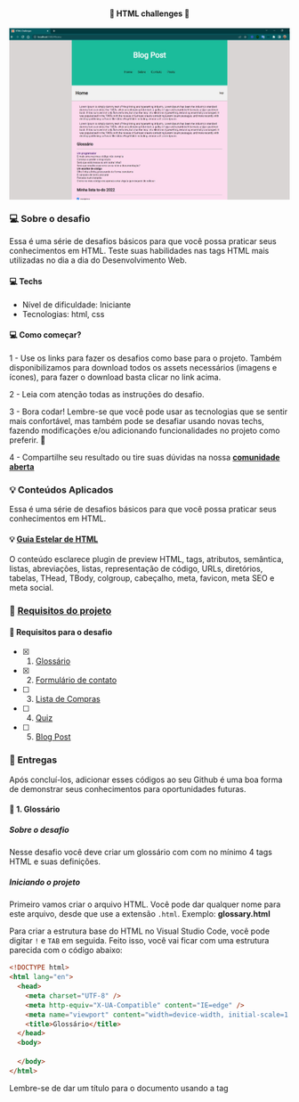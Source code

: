 <h4 align="center"> 
	🚧 HTML challenges 🚀
</h4>

<p align="center" style="display: flex; align-items: flex-start; justify-content: center;">
  <img alt="versão 1 do projeto" title="#html-challenge" src="./.github/tela-1.jpg">
</p>  

### 💻 Sobre o desafio

Essa é uma série de desafios básicos para que você possa praticar seus conhecimentos em HTML. Teste suas habilidades nas tags HTML mais utilizadas no dia a dia do Desenvolvimento Web.

#### 💻 Techs

- Nível de dificuldade: Iniciante
- Tecnologias: html, css

#### 💻 Como começar?

1 - Use os links para fazer os desafios como base para o projeto. Também disponibilizamos para download todos os assets necessários (imagens e ícones), para fazer o download basta clicar no link acima.  

2 - Leia com atenção todas as instruções do desafio.

3 - Bora codar! Lembre-se que você pode usar as tecnologias que se sentir mais confortável, mas também pode se desafiar usando novas techs, fazendo modificações e/ou adicionando funcionalidades no projeto como preferir. 🚀

4 - Compartilhe seu resultado ou tire suas dúvidas na nossa [**comunidade aberta**](https://discord.gg/bacwY2gDCF)

### 💡 Conteúdos Aplicados

Essa é uma série de desafios básicos para que você possa praticar seus conhecimentos em HTML. 

#### 💡 [Guia Estelar de HTML](https://app.rocketseat.com.br/discover/course/o-guia-estelar-de-html)
O conteúdo esclarece plugin de preview HTML, tags, atributos, semântica, listas, abreviações, listas, representação de código, URLs, diretórios, tabelas, THead, TBody, colgroup, cabeçalho, meta, favicon, meta SEO e meta social.

### 🚀 [Requisitos do projeto](https://efficient-sloth-d85.notion.site/Desafios-HTML-ed0f6368d34d44ffab92686b9dc93229)

#### 🚀 Requisitos para o desafio 

- [x] 1. [Glossário](https://efficient-sloth-d85.notion.site/1-Gloss-rio-03e398f3c3e642b0a17c344aa354601f)
- [x] 2. [Formulário de contato](https://efficient-sloth-d85.notion.site/2-Formul-rio-de-contato-7bb047fc602f48a1859e02882ddd547b)
- [ ] 3. [Lista de Compras](https://efficient-sloth-d85.notion.site/3-Lista-de-compras-91ff11e5af754cb48b51ff56e272a89d)
- [ ] 4. [Quiz](https://efficient-sloth-d85.notion.site/4-Quiz-46ee27c74c00436db6368b3855ee7dbc)
- [ ] 5. [Blog Post](https://efficient-sloth-d85.notion.site/5-Blog-Post-46d74c84a63c4e628739cc8a4fa7898f)

### 📅 Entregas

Após concluí-los, adicionar esses códigos ao seu Github é uma boa forma de demonstrar seus conhecimentos para oportunidades futuras.

#### 📅 1. Glossário

##### Sobre o desafio

Nesse desafio você deve criar um glossário com com no mínimo 4 tags HTML e suas definições.

##### Iniciando o projeto

Primeiro vamos criar o arquivo HTML. Você pode dar qualquer nome para este arquivo, desde que use a extensão `.html`. Exemplo: **glossary.html** 

Para criar a estrutura base do HTML no Visual Studio Code, você pode digitar `!` e `TAB` em seguida. Feito isso, você vai ficar com uma estrutura parecida com o código abaixo:

````html
<!DOCTYPE html>
<html lang="en">
  <head>
    <meta charset="UTF-8" />
    <meta http-equiv="X-UA-Compatible" content="IE=edge" />
    <meta name="viewport" content="width=device-width, initial-scale=1.0" />
    <title>Glossário</title>
  </head>
  <body>

  </body>
</html>
````

Lembre-se de dar um título para o documento usando a tag <title>: `<title>Glossário</title>`

##### Criando uma lista de descrição

❓ [Adicione um título para a página](https://app.rocketseat.com.br/node/o-guia-estelar-de-html/group/trabalhando-com-elementos/lesson/titulos-e-paragrafos)

❓ Para criar o glossário, você deve usar uma [lista de descrição](https://app.rocketseat.com.br/node/o-guia-estelar-de-html/group/trabalhando-com-elementos/lesson/lista-de-descricao) (`<dl>`)
    
❓ O termo da descrição deve estar em **negrito**. Bônus: o termo da descrição pode ser um link que leva para a documentação sobre o elemento HTML

##### Como deve ficar a página ao final?

Ao finalizar o desafio você vai ter um resultado parecido com o da imagem abaixo. 

![html glossário](./.github/html-glossario.png)

Lembrando que as imagens e textos abaixo são ilustrativos e você pode adicionar seu próprio conteúdo conforme as instruções acima.

#### 📅 2. Formulário de contato

##### Sobre o desafio

Nesse desafio você vai criar um formulário para contato.

Para esse desafio, recomendamos que você assista ao curso [Formulários de Outro Planeta](https://app.rocketseat.com.br/node/formularios-de-outro-planeta), caso ainda não tenha assistido.

##### Iniciando o projeto

Primeiro vamos criar o arquivo HTML. Você pode dar qualquer nome para este arquivo, desde que use a extensão `.html`. Exemplo: **contato.html** 

Para criar a estrutura base do HTML no Visual Studio Code, você pode digitar `!` e `TAB` em seguida. Feito isso, você vai ficar com uma estrutura parecida com o código abaixo:

````html
<!DOCTYPE html>
<html lang="en">
  <head>
    <meta charset="UTF-8" />
    <meta http-equiv="X-UA-Compatible" content="IE=edge" />
    <meta name="viewport" content="width=device-width, initial-scale=1.0" />
    <title>Contato</title>
  </head>
  <body>

  </body>
</html>
````

Lembre-se de dar um título para o documento usando a tag <title>: `<title>Contato</title>`

##### Criando o formulário
💡
- Dentro do formulário adicione um `fieldset` com `legend` "Entre em contato"
- Adicione um `select` para que o usuário possa escolher o assunto do contato (ex: suporte, sugestão e reclamação)
- Adicione campos para que o usuário possa escrever seu **nome completo** e **e-mail**
    - Lembre-se de usar o `type` correto para cada tipo de input
- Adicione uma área de texto para que o usuário possa enviar uma **mensagem**
- Adicione um campo com um `checkbox` e o texto "Aceito receber novidades por e-mail"
- O formulário deve ter um botão "Enviar"
- Para adicionar quebra de linha, você pode usar a tag `<br>` 
[https://developer.mozilla.org/pt-BR/docs/Web/HTML/Element/br](https://developer.mozilla.org/pt-BR/docs/Web/HTML/Element/br)

##### Como deve ficar a página ao final?

Ao finalizar o desafio você vai ter um resultado parecido com o da imagem abaixo. 

![html formulário contato](./.github/html-formulario-contato.png)

Lembrando que as imagens e textos abaixo são ilustrativos e você pode adicionar seu próprio conteúdo conforme as instruções acima.

#### 📅 3. Lista de compras

##### Sobre o desafio

Nesse exercício você deve criar uma lista de compras que tenha no mínimo 4 itens. 

Pode ser uma lista de compras de mercado, uma lista de itens que você deseja comprar, ou qualquer outro tipo de lista de compras.

##### Iniciando o projeto

Primeiro vamos criar o arquivo HTML. Você pode dar qualquer nome para este arquivo, desde que use a extensão `.html`. Exemplo: **shopping-list.html** 

Para criar a estrutura base do HTML no Visual Studio Code, você pode digitar `!` e `TAB` em seguida. Feito isso, você vai ficar com uma estrutura parecida com o código abaixo:

````html
<!DOCTYPE html>
<html lang="en">
  <head>
    <meta charset="UTF-8" />
    <meta http-equiv="X-UA-Compatible" content="IE=edge" />
    <meta name="viewport" content="width=device-width, initial-scale=1.0" />
    <title>Lista de Compras</title>
  </head>
  <body>

  </body>
</html>
````

Lembre-se de dar um título para o documento usando a tag <title>: `<title>Contato</title>`

##### Criando a lista
💡
- ❓ A página deve ter um Título `h1` e um separador (`hr`) logo abaixo
- ❓ Cada item da lista deve ser um input do tipo `checkbox`
- ❓ O primeiro item deve estar marcado como - `checked`
- ❓ [Veja essa aula sobre checkbox](https://app.rocketseat.com.br/node/formularios-de-outro-planeta/group/tags-de-entrada-de-dados/lesson/checkbox)

##### Como deve ficar a página ao final?

Ao finalizar o desafio você vai ter um resultado parecido com o da imagem abaixo. 

![html formulário contato](./.github/html-lista.png)

Lembrando que as imagens e textos abaixo são ilustrativos e você pode adicionar seu próprio conteúdo conforme as instruções acima.
 
#### 📅 4.

- detalhes

#### 📅 5.

- detalhes

#### 📅 Tarefas

- [x] Organizando os detalhes do projeto no readme.md
- [x] Uma branch main e uma developer
- [x] Favicon
- [x] [Learn Responsive Design](https://web.dev/learn/design/)
- [x] [Learn CSS](https://web.dev/learn/css/)

#### 📅 Telas

- Desktop

<p align="center" style="display: flex; align-items: flex-start; justify-content: center;">
  <img alt="versão 1 do projeto" title="#Portfolio" src="./.github/tela-1.jpg" width="400px">
</p>  

- Mobile

<p align="center" style="display: flex; align-items: flex-start; justify-content: center;">
  <img alt="versão 1 do projeto" title="#Portfolio" src="./.github/tela-2.jpg" height="400px">
</p>  

Feito com ❤️ por Douglas A B Novato. 👋🏽 [Entre em contato!](https://www.linkedin.com/in/douglasabnovato/)
 
Fonte do projeto na [Rocketseat](https://www.rocketseat.com.br/). 👋 Participe da [comunidade aberta](https://discord.gg/bacwY2gDCF)!